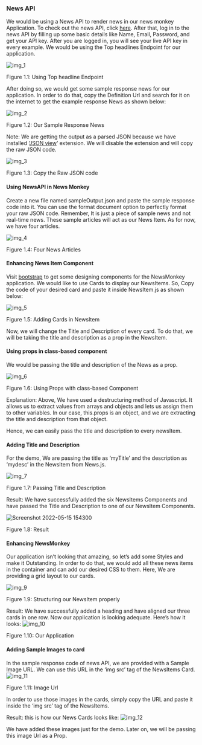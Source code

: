 
<h3>News API</h3>


We would be using a News API to render news in our news monkey Application. To check out the news API, click [here](https://newsapi.org/). After that, log in to the news API by filling up some basic details like Name, Email, Password, and get your API key. After you are logged in, you will see your live API key in every example. We would be using the Top headlines Endpoint for our application.

![img_1](https://user-images.githubusercontent.com/97989643/168466730-1edace78-f00b-46c6-96ca-4c6c076cd6f7.png)


Figure 1.1: Using Top headline Endpoint

After doing so, we would get some sample response news for our application. In order to do that, copy the Definition Url and search for it on the internet to get the example response News as shown below:


![img_2](https://user-images.githubusercontent.com/97989643/168466726-6fbac2c3-58ac-493b-92dc-83c37bf9d571.png)


Figure 1.2: Our Sample Response News

 

Note: We are getting the output as a parsed JSON because we have installed ‘[JSON view](https://chrome.google.com/webstore/detail/jsonview/gmegofmjomhknnokphhckolhcffdaihd?hl=en)’ extension. We will disable the extension and will copy the raw JSON code.

![img_3](https://user-images.githubusercontent.com/97989643/168466721-cdb19a70-23ce-4df3-85ac-b92b8556a222.png)



Figure 1.3: Copy the Raw JSON code

<h4>Using NewsAPI in News Monkey</h4>


Create a new file named sampleOutput.json and paste the sample response code into it. You can use the format document option to perfectly format your raw JSON code. Remember, It is just a piece of sample news and not real-time news. These sample articles will act as our News Item. As for now, we have four articles.



![img_4](https://user-images.githubusercontent.com/97989643/168466717-f5555f65-13ec-4fa0-abb0-26e16f77e61d.png)

Figure 1.4: Four News Articles

 

<h4>Enhancing News Item Component</h4>


Visit [bootstrap](https://getbootstrap.com/) to get some designing components for the NewsMonkey application. We would like to use Cards to display our NewsItems. So, Copy the code of your desired card and paste it inside NewsItem.js as shown below: 


![img_5](https://user-images.githubusercontent.com/97989643/168466710-3b21f44d-adff-4c02-8328-8c282abc6265.png)


Figure 1.5: Adding Cards in NewsItem

Now, we will change the Title and Description of every card. To do that, we will be taking the title and description as a prop in the NewsItem.

 

<h4>Using props in class-based component</h4>


We would be passing the title and description of the News as a prop.

![img_6](https://user-images.githubusercontent.com/97989643/168466707-8e9347b4-abb8-4513-a180-392144fcdbb2.png)



Figure 1.6: Using Props with class-based Component

 

Explanation: Above, We have used a destructuring method of Javascript. It allows us to extract values from arrays and objects and lets us assign them to other variables. In our case, this.props is an object, and we are extracting the title and description from that object.

Hence, we can easily pass the title and description to every newsItem.

 

<h4>Adding Title and Description</h4>


For the demo, We are passing the title as ‘myTitle’ and the description as ‘mydesc’ in the NewsItem from News.js.

![img_7](https://user-images.githubusercontent.com/97989643/168466704-f52e0b98-a4e9-4919-ab34-6fe6966e0a02.png)


Figure 1.7: Passing Title and Description

Result: We have successfully added the six NewsItems Components and have passed the Title and Description to one of our NewsItem Components. 




![Screenshot 2022-05-15 154300](https://user-images.githubusercontent.com/97989643/168467675-e9e98c3e-adc8-4451-a425-bd3b5402f240.png)

Figure 1.8: Result

 

<h4>Enhancing NewsMonkey </h4>


Our application isn’t looking that amazing, so let’s add some Styles and make it Outstanding. In order to do that, we would add all these news items in the container and can add our desired CSS to them. Here, We are providing a grid layout to our cards.

![img_9](https://user-images.githubusercontent.com/97989643/168466694-a28d3113-2c1c-4a95-92f7-a541814ad7f6.png)

Figure 1.9: Structuring our NewsItem properly

Result: We have successfully added a heading and have aligned our three cards in one row. Now our application is looking adequate. Here’s how it looks:
![img_10](https://user-images.githubusercontent.com/97989643/168466688-2b029fdc-4e09-4b2c-9014-02abe483e4f8.png)


Figure 1.10: Our Application

 

<h4>Adding Sample Images to card</h4>


In the sample response code of news API, we are provided with a Sample Image URL. We can use this URL in the ‘img src’ tag of the NewsItems Card.  
![img_11](https://user-images.githubusercontent.com/97989643/168466679-89d63c87-da23-452d-8bb2-264bc3e7b116.png)



Figure 1.11: Image Url

In order to use those images in the cards, simply copy the URL and paste it inside the ‘img src’ tag of the NewsItems.

 

Result: this is how our News Cards looks like:
![img_12](https://user-images.githubusercontent.com/97989643/168466674-fd59e9fc-23b3-46f7-8bbd-e3c6fe241c66.png)

We have added these images just for the demo. Later on, we will be passing this image Url as a Prop.

 
